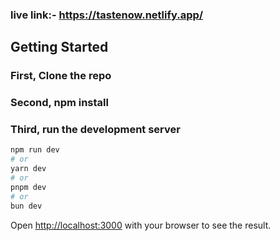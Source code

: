 ### live link:- https://tastenow.netlify.app/

## Getting Started


### First, Clone the repo
### Second, npm install
### Third, run the development server

```bash
npm run dev
# or
yarn dev
# or
pnpm dev
# or
bun dev
```

Open [http://localhost:3000](http://localhost:3000) with your browser to see the result.
